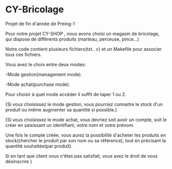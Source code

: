 # CY-Bricolage
Projet de fin d'année de Preing-1


Pour notre projet CY-SHOP , nous avons choisi un magasin de bricolage, qui dispose de différents produits (marteau, perceuse, pince...)

Notre code contient plusieurs fichiers(txt.. c) et un Makefile pour associer tous ces fichiers. 

Vous avez le choix entre deux modes:

-Mode gestion(management mode).
 
 -Mode achat(purchase mode).

Pour choisir à quel mode accéder il suffit de taper 1 ou 2.

{Si vous choisissez le mode gestion, vous pourriez connaitre le stock d'un produit ou même augmenter sa quantité si possible.}

{Si vous choisissez le mode achat, vous devriez soit avoir un compte, soit le créer en saisissant un identifiant, votre nom et votre prénom.                                                                                                                                 

Une fois le compte créée, vous aurez la possibilité d'acheter les produits en stock(chercher le produit par son nom ou sa référence), tout en précisant la quantité souhaitée(par produit).

Si en tant que client vous n'êtes pas satisfait, vous avez le droit de vous désinscrire }
